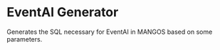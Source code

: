 EventAI Generator
================

Generates the SQL necessary for EventAI in MANGOS based on some parameters.